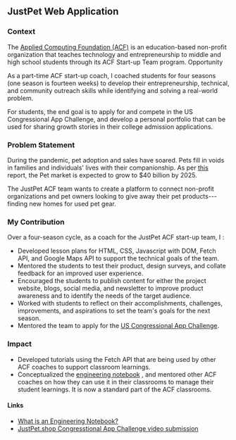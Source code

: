  
<h2>JustPet Web Application</h2>


<h3>Context</h3>


<p>
The <a href="https://www.applied-computing.org/">Applied Computing Foundation (ACF)</a> is an education-based non-profit organization that teaches technology and entrepreneurship to middle and high school students through its ACF Start-up Team program.
Opportunity

</p>
<p>
    As a part-time ACF start-up coach, I coached students for four seasons (one season is fourteen weeks) to develop their entrepreneurship, technical, and community outreach skills while identifying and solving a real-world problem.
</p>
<p>
For students, the end goal is to apply for and compete in the US Congressional App Challenge, and develop a personal portfolio that can be used for sharing growth stories in their college admission applications.
</p>
<h3>Problem Statement </h3>

During the pandemic, pet adoption and sales have soared. Pets fill in voids in families and individuals' lives with their companionship.
As per [this](https://www.globenewswire.com/news-release/2020/10/15/2108941/0/en/The-global-market-for-Pet-Accessories-is-projected-to-reach-US-41-1-billion-by-2025.html
) report, the Pet market is expected to grow to $40 billion by 2025.

The JustPet ACF team wants to create a platform to connect non-profit organizations and pet owners looking to give away their pet products---finding new homes for used pet gear.
![]()

<h3>My Contribution</h3>


<p>
Over a four-season cycle, as a coach for the JustPet ACF start-up team, I :
</p>
<ul>

<li>Developed lesson plans for HTML, CSS, Javascript with DOM, Fetch API, and Google Maps API to support the technical goals of the team. 

<li>Mentored the students to test their product, design surveys, and collate feedback for an improved user experience. 

<li>Encouraged the students to publish content for either the project website, blogs, social media, and newsletter to improve product awareness and to identify the needs of the target audience.  

<li>Worked with students to reflect on their accomplishments, challenges, improvements, and aspirations to set the team's goals for the next season.

<li>Mentored the team to apply for the <a href="https://www.congressionalappchallenge.us/">US Congressional App Challenge</a>.
</li>
</ul>
<h3>Impact</h3>


<ul>

<li>Developed tutorials using the Fetch API that are being used by other ACF coaches to support classroom learnings.

<li>Conceptualized the <a href="https://acf4all.medium.com/why-en-engineering-notebook-is-essential-fabric-of-teen-entrepreneurship-k-12-coding-84dc516286bb"> engineering notebook</a> , and mentored other ACF coaches on how they can use it in their classrooms to manage their student learnings. It is now a standard part of the ACF classrooms.
</li>
</ul>
<h4>Links</h4>


<ul>

<li><a href="https://acf4all.medium.com/why-en-engineering-notebook-is-essential-fabric-of-teen-entrepreneurship-k-12-coding-84dc516286bb"> What is an Engineering Notebook? </a></li>

<li><a href="https://www.youtube.com/watch?v=_P1jn-dWtZc">JustPet.shop Congresstional App Challenge video submission</a>
</li>
</ul>


